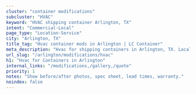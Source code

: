 ```yaml
---
cluster: "container modifications"
subcluster: "HVAC"
keyword: "HVAC shipping container Arlington, TX"
intent: "Commercial-Local"
page_type: "Location-Service"
city: "Arlington, TX"
title_tag: "Hvac container mods in Arlington | LC Container"
meta_description: "Hvac for shipping containers in Arlington, TX. Local fabrication & pro install. LC Container — Since 2003. Get a quote."
url_slug: "/arlington/modifications/hvac"
h1: "Hvac for Containers in Arlington"
internal_links: "/modifications,/gallery,/quote"
priority: 1
notes: "Show before/after photos, spec sheet, lead times, warranty."
noindex: false
---
```


<!-- TODO: Add unique city/inventory copy, images, and internal links here. -->
